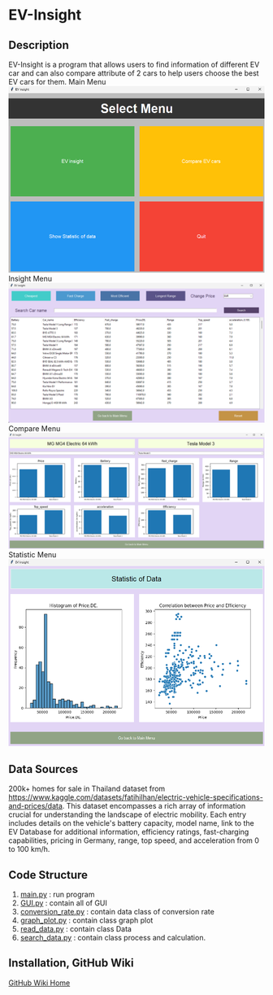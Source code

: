 # EV-Insight

## Description
EV-Insight is a program that allows users to find information of 
different EV car and can also compare attribute of 2 cars to help users 
choose the best EV cars for them.
Main Menu
![Main_Menu](screenshots/main_menu.png)
Insight Menu
![Insight_Menu](screenshots/insight_menu.png)
Compare Menu
![Compare_Menu](screenshots/compare_menu.png)
Statistic Menu
![Statistic_Menu](screenshots/stat_menu.png)


## Data Sources
200k+ homes for sale in Thailand dataset from https://www.kaggle.com/datasets/fatihilhan/electric-vehicle-specifications-and-prices/data.
This dataset encompasses a rich array of information crucial for understanding 
the landscape of electric mobility. Each entry includes details on the 
vehicle's battery capacity, model name, link to the EV Database for additional 
information, efficiency ratings, fast-charging capabilities, pricing in 
Germany, range, top speed, and acceleration from 0 to 100 km/h.

## Code Structure
1. [main.py](main.py) : run program
2. [GUI.py](GUI.py) : contain all of GUI
3. [conversion_rate.py](conversion_rate.py) : contain data class of conversion rate
4. [graph_plot.py](graph_plot.py) : contain class graph plot
5. [read_data.py](read_data.py) : contain class Data
6. [search_data.py](search_data.py) : contain class process and calculation.

## Installation, GitHub Wiki
[GitHub Wiki Home](https://github.com/Pong50887/EV-Insight/wiki)


